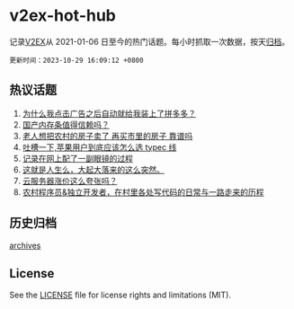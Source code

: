 # v2ex-hot-hub

 记录[V2EX](https://www.v2ex.com/)从 2021-01-06 日至今的热门话题。每小时抓取一次数据，按天[归档](archives)。

`更新时间：2023-10-29 16:09:12 +0800`

## 热议话题

1. [为什么我点击广告之后自动就给我装上了拼多多？](https://www.v2ex.com/t/986359)
1. [国产内存条值得信赖吗？](https://www.v2ex.com/t/986365)
1. [老人想把农村的房子卖了 再买市里的房子 靠谱吗](https://www.v2ex.com/t/986266)
1. [吐槽一下,苹果用户到底应该怎么选 typec 线](https://www.v2ex.com/t/986262)
1. [记录在网上配了一副眼镜的过程](https://www.v2ex.com/t/986377)
1. [这就是人生么，大起大落来的这么突然。](https://www.v2ex.com/t/986273)
1. [云服务器涨价这么夸张吗？](https://www.v2ex.com/t/986264)
1. [农村程序员&独立开发者，在村里各处写代码的日常与一路走来的历程](https://www.v2ex.com/t/986324)

## 历史归档

[archives](archives)

## License

See the [LICENSE](LICENSE) file for license rights and limitations (MIT).

